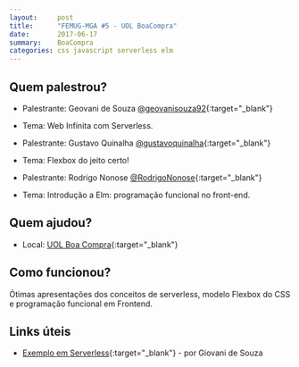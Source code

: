 ```yaml
---
layout:     post
title:      "FEMUG-MGA #5 - UOL BoaCompra"
date:       2017-06-17
summary:    BoaCompra
categories: css javascript serverless elm
---
```

## Quem palestrou?
* Palestrante: Geovani de Souza [@geovanisouza92](https://twitter.com/geovanisouza92){:target="_blank"}
* Tema: Web Infinita com Serverless.

* Palestrante: Gustavo Quinalha [@gustavoquinalha](https://twitter.com/gustavoquinalha){:target="_blank"}
* Tema: Flexbox do jeito certo!

* Palestrante: Rodrigo Nonose [@RodrigoNonose](https://twitter.com/RodrigoNonose){:target="_blank"}
* Tema: Introdução a Elm: programação funcional no front-end.

## Quem ajudou?
* Local: [UOL Boa Compra](https://boacompra.com/pt-br#rmcl){:target="_blank"}

## Como funcionou?
Ótimas apresentações dos conceitos de serverless, modelo Flexbox do CSS e programação funcional em Frontend.

## Links úteis
* [Exemplo em Serverless](https://github.com/geovanisouza92/serverless-next){:target="_blank"} - por Giovani de Souza
